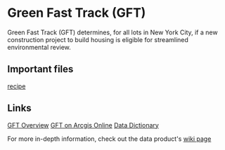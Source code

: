 # Green Fast Track (GFT)

Green Fast Track (GFT) determines, for all lots in New York City, if a new construction project to build housing is eligible for streamlined environmental review.

## Important files

[recipe](https://github.com/NYCPlanning/data-engineering/blob/main/products/freen_fast_track/recipe.yml)

## Links

[GFT Overview](https://www.nyc.gov/site/planning/plans/green-fast-track/green-fast-track-overview.page)
[GFT on Arcgis Online](https://dcp.maps.arcgis.com/home/item.html?id=16e45892aeef4ff0978172a04b54fc58)
[Data Dictionary](https://www.nyc.gov/site/planning/data-maps/open-data/dwn-capital-planning-database.page)

For more in-depth information, check out the data product's [wiki page](https://github.com/NYCPlanning/data-engineering/wiki/Product:-GFT)
